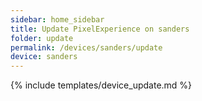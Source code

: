 ```yaml
---
sidebar: home_sidebar
title: Update PixelExperience on sanders
folder: update
permalink: /devices/sanders/update
device: sanders
---
```

{% include templates/device_update.md %}
